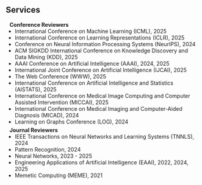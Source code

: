 ## Services

<h4 id="services" style="margin:0 10px 0;">Conference Reviewers</h4>

<ul style="margin:0 0 5px;">
  <li><autocolor>International Conference on Machine Learning (ICML), 2025</autocolor></li>
  <li><autocolor>International Conference on Learning Representations (ICLR), 2025</autocolor></li>
    <li><autocolor>Conference on Neural Information Processing Systems (NeurIPS), 2024</autocolor></li>
      <li><autocolor>ACM SIGKDD International Conference on Knowledge Discovery and Data Mining (KDD), 2025</autocolor></li>
        <li><autocolor>AAAI Conference on Artificial Intelligence (AAAI), 2024, 2025</autocolor></li>
          <li><autocolor>International Joint Conference on Artificial Intelligence (IJCAI), 2025</autocolor></li>
            <li><autocolor>The Web Conference (WWW), 2025</autocolor></li>
  <li><autocolor>International Conference on Artificial Intelligence and Statistics (AISTATS), 2025</autocolor></li>
    <li><autocolor>International Conference on Medical Image Computing and Computer Assisted Intervention (MICCAI), 2025</autocolor></li>
     <li><autocolor>International Conference on Medical Imaging and Computer-Aided Diagnosis (MICAD), 2024</autocolor></li>
          <li><autocolor>Learning on Graphs Conference (LOG), 2024</autocolor></li>
</ul>

<h4 style="margin:0 10px 0;">Journal Reviewers</h4>

<ul style="margin:0 0 20px;">
  <li><autocolor>IEEE Transactions on Neural Networks and Learning Systems (TNNLS), 2024</autocolor></li>
  <li><autocolor>Pattern Recognition, 2024</autocolor></li>
  <li><autocolor>Neural Networks, 2023 - 2025</autocolor></li>
  <li><autocolor>Engineering Applications of Artificial Intelligence (EAAI), 2022, 2024, 2025</autocolor></li>
  <li><autocolor>Memetic Computing (MEME), 2021</autocolor></li>
</ul>

